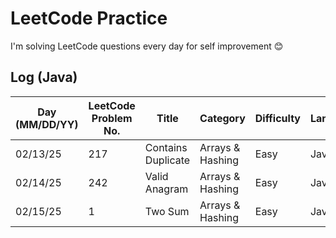 # LeetCode Practice

I'm solving LeetCode questions every day for self improvement 😊

## Log (Java)
| Day (MM/DD/YY) | LeetCode Problem No. | Title              | Category         | Difficulty | Language | Time complexity | Space complexity | Notes | Time spent (min) | My solution result | File                           |
|----------------|----------------------|--------------------|------------------|------------|----------|-----------------|------------------|-------|------------------|--------------------|--------------------------------|
| 02/13/25       | 217                  | Contains Duplicate | Arrays & Hashing | Easy       | Java     | O(n)            | O(n)             |       | 10               | Accepted           | [q217.cpp](java/src/q217.java) |
| 02/14/25       | 242                  | Valid Anagram      | Arrays & Hashing | Easy       | Java     | O(n)            | O(n)             |       | 20               | Accepted           | [q242.cpp](java/src/q242.java) |
| 02/15/25       | 1                    | Two Sum            | Arrays & Hashing | Easy       | Java     | O(n)            | O(n)             |       | 30               | Accepted           | [qq.cpp](java/src/q1.java)     |